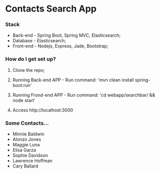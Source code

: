 # Contacts Search App #

### Stack ###

* Back-end  - Spring Boot, Spring MVC, Elasticsearch;
* Database  - Elasticsearch;
* Front-end - Nodejs, Express, Jade, Bootstrap;

### How do I get set up? ###

1. Clone the repo;
2. Running Back-end APP  - Run command: 'mvn clean install spring-boot:run'
3. Running Frond-end APP - Run command: 'cd webapp/searchbar/ && node start'

4. Access http://localhost:3000

### Some Contacts... ###
* Minnie Baldwin
* Alonzo Jones
* Maggie Luna
* Elisa Garza 
* Sophie Davidson
* Lawrence Hoffman
* Cary Ballard

